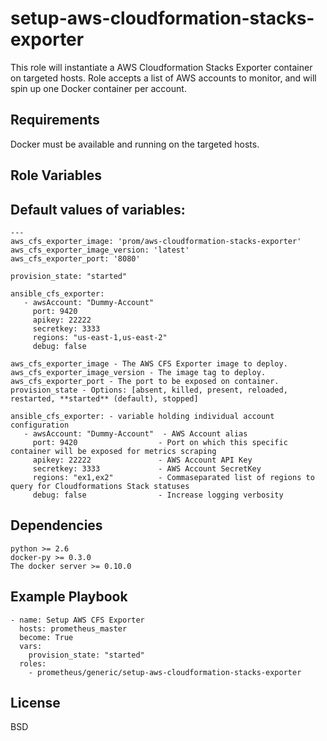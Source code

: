 setup-aws-cloudformation-stacks-exporter
=========

This role will instantiate a AWS Cloudformation Stacks Exporter container on targeted hosts. Role accepts a list of AWS accounts to monitor, and will spin up one Docker container per account.

Requirements
------------

Docker must be available and running on the targeted hosts.

Role Variables
--------------
## Default values of variables:
```
---
aws_cfs_exporter_image: 'prom/aws-cloudformation-stacks-exporter'
aws_cfs_exporter_image_version: 'latest'
aws_cfs_exporter_port: '8080'

provision_state: "started"

ansible_cfs_exporter:
   - awsAccount: "Dummy-Account"
     port: 9420
     apikey: 22222
     secretkey: 3333
     regions: "us-east-1,us-east-2"
     debug: false
```
```
aws_cfs_exporter_image - The AWS CFS Exporter image to deploy.
aws_cfs_exporter_image_version - The image tag to deploy.
aws_cfs_exporter_port - The port to be exposed on container.
provision_state - Options: [absent, killed, present, reloaded, restarted, **started** (default), stopped]

ansible_cfs_exporter: - variable holding individual account configuration
   - awsAccount: "Dummy-Account"  - AWS Account alias
     port: 9420                  - Port on which this specific container will be exposed for metrics scraping
     apikey: 22222               - AWS Account API Key
     secretkey: 3333             - AWS Account SecretKey
     regions: "ex1,ex2"          - Commaseparated list of regions to query for Cloudformations Stack statuses 
     debug: false                - Increase logging verbosity
```


Dependencies
------------
```
python >= 2.6
docker-py >= 0.3.0
The docker server >= 0.10.0
```

Example Playbook
----------------
```
- name: Setup AWS CFS Exporter
  hosts: prometheus_master
  become: True
  vars:
    provision_state: "started"
  roles:
    - prometheus/generic/setup-aws-cloudformation-stacks-exporter
```

License
-------

BSD

